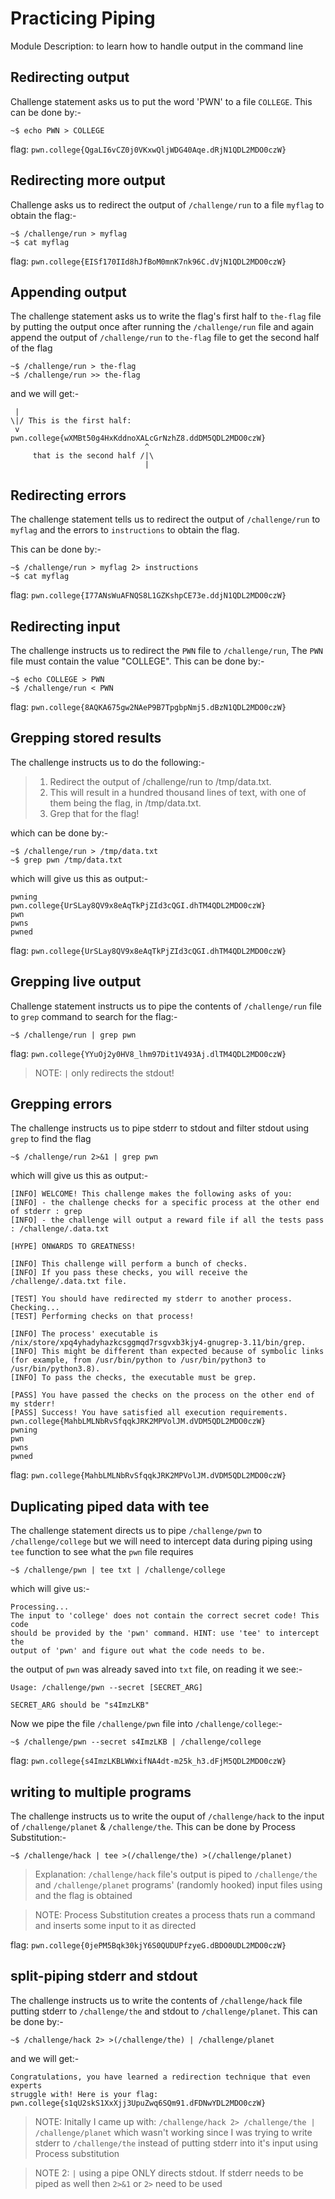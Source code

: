 # Practicing Piping

Module Description: to learn how to handle output in the command line

## Redirecting output

Challenge statement asks us to put the word 'PWN' to a file `COLLEGE`. This can be done by:-

```
~$ echo PWN > COLLEGE
```

flag: `pwn.college{QgaLI6vCZ0j0VKxwQljWDG40Aqe.dRjN1QDL2MDO0czW}`

## Redirecting more output

Challenge asks us to redirect the output of `/challenge/run` to a file `myflag` to obtain the flag:-

```
~$ /challenge/run > myflag
~$ cat myflag
```

flag: `pwn.college{EISf170IId8hJfBoM0mnK7nk96C.dVjN1QDL2MDO0czW}`

## Appending output

The challenge statement asks us to write the flag's first half to `the-flag` file by putting the output once after running the `/challenge/run` file and again append the output of `/challenge/run` to `the-flag` file to get the second half of the flag

```
~$ /challenge/run > the-flag
~$ /challenge/run >> the-flag
```

and we will get:-

```
 |
\|/ This is the first half:
 v
pwn.college{wXMBt50g4HxKddnoXALcGrNzhZ8.ddDM5QDL2MDO0czW}
                              ^
     that is the second half /|\
                              |
```

## Redirecting errors

The challenge statement tells us to redirect the output of `/challenge/run` to `myflag` and the errors to `instructions` to obtain the flag.

This can be done by:-

```
~$ /challenge/run > myflag 2> instructions
~$ cat myflag
```

flag: `pwn.college{I77ANsWuAFNQS8L1GZKshpCE73e.ddjN1QDL2MDO0czW}`

## Redirecting input

The challenge instructs us to redirect the `PWN` file to `/challenge/run`, The `PWN` file must contain the value "COLLEGE". This can be done by:-

```
~$ echo COLLEGE > PWN
~$ /challenge/run < PWN
```

flag: `pwn.college{8AQKA675gw2NAeP9B7TpgbpNmj5.dBzN1QDL2MDO0czW}`


## Grepping stored results

The challenge instructs us to do the following:-

> 1. Redirect the output of /challenge/run to /tmp/data.txt. 
> 2. This will result in a hundred thousand lines of text, with one of them being the flag, in /tmp/data.txt.
> 3. Grep that for the flag!

which can be done by:-

```
~$ /challenge/run > /tmp/data.txt
~$ grep pwn /tmp/data.txt
```

which will give us this as output:-

```
pwning
pwn.college{UrSLay8QV9x8eAqTkPjZId3cQGI.dhTM4QDL2MDO0czW}
pwn
pwns
pwned
```

flag: `pwn.college{UrSLay8QV9x8eAqTkPjZId3cQGI.dhTM4QDL2MDO0czW}`

## Grepping live output

Challenge statement instructs us to pipe the contents of `/challenge/run` file to `grep` command to search for the flag:-

```
~$ /challenge/run | grep pwn
```

flag: `pwn.college{YYuOj2y0HV8_lhm97Dit1V493Aj.dlTM4QDL2MDO0czW}`

> NOTE: `|` only redirects the stdout! 

## Grepping errors

The challenge instructs us to pipe stderr to stdout and filter stdout using `grep` to find the flag

```
~$ /challenge/run 2>&1 | grep pwn
```

which will give us this as output:-

```
[INFO] WELCOME! This challenge makes the following asks of you:
[INFO] - the challenge checks for a specific process at the other end of stderr : grep
[INFO] - the challenge will output a reward file if all the tests pass : /challenge/.data.txt

[HYPE] ONWARDS TO GREATNESS!

[INFO] This challenge will perform a bunch of checks.
[INFO] If you pass these checks, you will receive the /challenge/.data.txt file.

[TEST] You should have redirected my stderr to another process. Checking...
[TEST] Performing checks on that process!

[INFO] The process' executable is /nix/store/xpq4yhadyhazkcsggmqd7rsgvxb3kjy4-gnugrep-3.11/bin/grep.
[INFO] This might be different than expected because of symbolic links (for example, from /usr/bin/python to /usr/bin/python3 to /usr/bin/python3.8).
[INFO] To pass the checks, the executable must be grep.

[PASS] You have passed the checks on the process on the other end of my stderr!
[PASS] Success! You have satisfied all execution requirements.
pwn.college{MahbLMLNbRvSfqqkJRK2MPVolJM.dVDM5QDL2MDO0czW}
pwning
pwn
pwns
pwned
```

flag: `pwn.college{MahbLMLNbRvSfqqkJRK2MPVolJM.dVDM5QDL2MDO0czW}` 

## Duplicating piped data with tee

The challenge statement directs us to pipe `/challenge/pwn` to `/challenge/college` but we will need to intercept data during piping using `tee` function to see what the `pwn` file requires

```
~$ /challenge/pwn | tee txt | /challenge/college
```

which will give us:-

```
Processing...
The input to 'college' does not contain the correct secret code! This code
should be provided by the 'pwn' command. HINT: use 'tee' to intercept the
output of 'pwn' and figure out what the code needs to be.
```
the output of `pwn` was already saved into `txt` file, on reading it we see:-

```
Usage: /challenge/pwn --secret [SECRET_ARG]

SECRET_ARG should be "s4ImzLKB"
```

Now we pipe the file `/challenge/pwn` file into `/challenge/college`:-

```
~$ /challenge/pwn --secret s4ImzLKB | /challenge/college
```
flag: `pwn.college{s4ImzLKBLWWxifNA4dt-m25k_h3.dFjM5QDL2MDO0czW}`

## writing to multiple programs

The challenge instructs us to write the ouput of `/challenge/hack` to the input of `/challenge/planet` & `/challenge/the`. This can be done by Process Substitution:-

```
~$ /challenge/hack | tee >(/challenge/the) >(/challenge/planet)
```

> Explanation: `/challenge/hack` file's output is piped to `/challenge/the` and `/challenge/planet` programs' (randomly hooked) input files using and the flag is obtained

> NOTE: Process Substitution creates a process thats run a command and inserts some input to it as directed

flag: `pwn.college{0jePM5Bqk30kjY6S0QUDUPfzyeG.dBDO0UDL2MDO0czW}`

## split-piping stderr and stdout

The challenge instructs us to write the contents of `/challenge/hack` file putting stderr to `/challenge/the` and stdout to `/challenge/planet`. This can be done by:-

```
~$ /challenge/hack 2> >(/challenge/the) | /challenge/planet
```

and we will get:-

```
Congratulations, you have learned a redirection technique that even experts
struggle with! Here is your flag:
pwn.college{s1qU2skS1XxXjj3UpuZwq6SQm91.dFDNwYDL2MDO0czW}
```

> NOTE: Initally I came up with: `/challenge/hack 2> /challenge/the | /challenge/planet` which wasn't working since I was trying to write stderr to `/challenge/the` instead of putting stderr into it's input using Process substitution

> NOTE 2: `|` using a pipe ONLY directs stdout. If stderr needs to be piped as well then `2>&1` or `2>` need to be used
